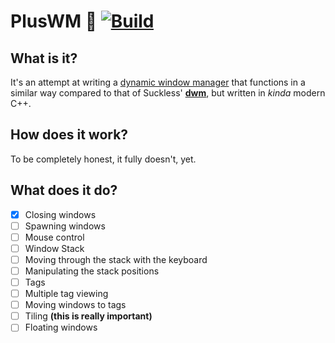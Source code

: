 # PlusWM 🧠 [![Build](https://github.com/maltalef101/pluswm/actions/workflows/build.yml/badge.svg)](https://github.com/maltalef101/pluswm/actions/workflows/build.yml)

## What is it?
It's an attempt at writing a [dynamic window manager](https://en.wikipedia.org/wiki/Dynamic_window_manager) that functions in a
similar way compared to that of Suckless' [**dwm**](https://dwm.suckless.org), but written in *kinda* modern C++.

## How does it work?
To be completely honest, it fully doesn't, yet.

## What does it do?
+ [x] Closing windows
+ [ ] Spawning windows
+ [ ] Mouse control
+ [ ] Window Stack
+ [ ] Moving through the stack with the keyboard
+ [ ] Manipulating the stack positions
+ [ ] Tags
+ [ ] Multiple tag viewing
+ [ ] Moving windows to tags
+ [ ] Tiling **(this is really important)**
+ [ ] Floating windows
